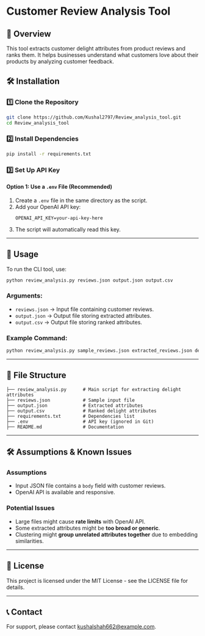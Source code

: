 # Customer Review Analysis Tool

## 📌 Overview
This tool extracts customer delight attributes from product reviews and ranks them. It helps businesses understand what customers love about their products by analyzing customer feedback.

## 🛠️ Installation
### 1️⃣ **Clone the Repository**
```bash
git clone https://github.com/Kushal2797/Review_analysis_tool.git
cd Review_analysis_tool
```

### 2️⃣ **Install Dependencies**
```bash
pip install -r requirements.txt
```

### 3️⃣ **Set Up API Key**
#### **Option 1: Use a `.env` File (Recommended)**
1. Create a `.env` file in the same directory as the script.
2. Add your OpenAI API key:
   ```
   OPENAI_API_KEY=your-api-key-here
   ```
3. The script will automatically read this key.

---

## 🚀 Usage
To run the CLI tool, use:
```bash
python review_analysis.py reviews.json output.json output.csv
```
### **Arguments:**
- `reviews.json` → Input file containing customer reviews.
- `output.json` → Output file storing extracted attributes.
- `output.csv` → Output file storing ranked attributes.

### **Example Command:**
```bash
python review_analysis.py sample_reviews.json extracted_reviews.json delight_attributes.csv
```

---

## 📂 File Structure
```
├── review_analysis.py      # Main script for extracting delight attributes
├── reviews.json            # Sample input file
├── output.json             # Extracted attributes
├── output.csv              # Ranked delight attributes
├── requirements.txt        # Dependencies list
├── .env                    # API key (ignored in Git)
├── README.md               # Documentation
```

---

## 🛠️ Assumptions & Known Issues
### **Assumptions**
- Input JSON file contains a `body` field with customer reviews.
- OpenAI API is available and responsive.

### **Potential Issues**
- Large files might cause **rate limits** with OpenAI API.
- Some extracted attributes might be **too broad or generic**.
- Clustering might **group unrelated attributes together** due to embedding similarities.

---

## 📝 License
This project is licensed under the MIT License - see the LICENSE file for details.

---

## 📞 Contact
For support, please contact [kushalshah662@example.com](mailto:your-email@example.com).

